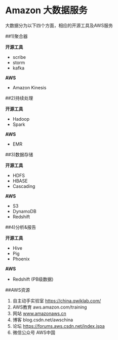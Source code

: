 Amazon 大数据服务
=========================

大数据分为以下四个方面，相应的开源工具及AWS服务

##1)聚合器

**开源工具**

+ scribe
+ storm
+ kafka

**AWS**

+ Amazon Kinesis


##2)持续处理

**开源工具**

+ Hadoop 
+ Spark 

**AWS**
+ EMR

##3)数据存储

**开源工具**

+ HDFS
+ HBASE
+ Cascading

**AWS**

+ S3
+ DynamoDB
+ Redshift

##4)分析&报告

**开源工具**

+ Hive
+ Pig
+ Phoenix

**AWS**

+ Redshift (PB级数据)

##AWS资源
1. 自主动手实验室 https://china.qwiklab.com/
1. AWS教育 aws.amazon.com/training
1. 网站 www.amazonaws.cn
1. 博客 blog.csdn.net/awschina
1. 论坛 https://forums.aws.csdn.net/index.jspa
1. 微信公众号  AWS中国
